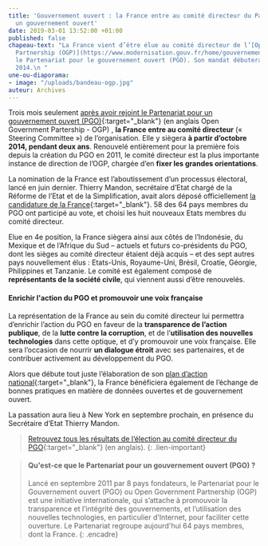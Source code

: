 ```yaml
---
title: 'Gouvernement ouvert : la France entre au comité directeur du Partenariat pour
  un gouvernement ouvert'
date: 2019-03-01 13:52:00 +01:00
published: false
chapeau-text: "La France vient d’être élue au comité directeur de l’[Open Government
  Partnership (OGP)](https://www.modernisation.gouv.fr/home/gouvernement-ouvert-la-france-entre-au-comite-directeur-de-lopen-government-partnership-ogp){:target=\"_blank\"},
  le Partenariat pour le gouvernement ouvert (PGO). Son mandat débutera en octobre
  2014.\n "
une-ou-diaporama:
- image: "/uploads/bandeau-ogp.jpg"
auteur: Archives
---
```


Trois mois seulement [après avoir rejoint le Partenariat pour un gouvernement ouvert (PGO)](https://www.modernisation.gouv.fr/home/france-rejoint-open-governement-partnership-ogp){:target="_blank"} (en anglais Open Government Partership - OGP) , **la France entre au comité directeur** (« Steering Committee ») de l’organisation. Elle y siègera **à partir d’octobre 2014, pendant deux ans**. Renouvelé entièrement pour la première fois depuis la création du PGO en 2011, le comité directeur est la plus importante instance de direction de l’OGP, chargée d’en **fixer les grandes orientations**.

La nomination de la France est l’aboutissement d’un processus électoral, lancé en juin dernier. Thierry Mandon, secrétaire d’Etat chargé de la Réforme de l’Etat et de la Simplification, avait alors déposé officiellement [la candidature de la France](http://www.opengovpartnership.org/sites/default/files/attachments/Candidature%20France%20Comit%C3%A9%20de%20Pilotage%20OGP.pdf){:target="_blank"}. 58 des 64 pays membres du PGO ont participé au vote, et choisi les huit nouveaux Etats membres du comité directeur.

Elue en 4e position, la France siègera ainsi aux côtés de l’Indonésie, du Mexique et de l’Afrique du Sud – actuels et futurs co-présidents du PGO, dont les sièges au comité directeur étaient déjà acquis – et des sept autres pays nouvellement élus : Etats-Unis, Royaume-Uni, Brésil, Croatie, Géorgie, Philippines et Tanzanie. Le comité est également composé de **représentants de la société civile**, qui viennent aussi d’être renouvelés.

#### Enrichir l'action du PGO et promouvoir une voix française
La représentation de la France au sein du comité directeur lui permettra d’enrichir l’action du PGO en faveur de la **transparence de l’action publique**, de la **lutte contre la corruption**, et de l’**utilisation des nouvelles technologies** dans cette optique, et d’y promouvoir une voix française. Elle sera l’occasion de nourrir **un dialogue étroit** avec ses partenaires, et de contribuer activement au développement du PGO.

Alors que débute tout juste l’élaboration de son [plan d’action national](https://www.opengovpartnership.org/how-it-works/action-plans){:target="_blank"}, la France bénéficiera également de l’échange de bonnes pratiques en matière de données ouvertes et de gouvernement ouvert.

La passation aura lieu à New York en septembre prochain, en présence du Secrétaire d’Etat Thierry Mandon.

> [Retrouvez tous les résultats de l’élection au comité directeur du PGO](https://www.opengovpartnership.org/about/steering-committee/steering-committee-2014-rotation-results){:target="_blank"} (en anglais).
{: .lien-important}

> #### Qu'est-ce que le Partenariat pour un gouvernement ouvert (PGO) ?
> 
> Lancé en septembre 2011 par 8 pays fondateurs, le Partenariat pour le Gouvernement ouvert (PGO) ou Open Government Partnership (OGP) est une initiative internationale, qui s’attache à promouvoir la transparence et l’intégrité des gouvernements, et l’utilisation des nouvelles technologies, en particulier d’Internet, pour faciliter cette ouverture. Le Partenariat regroupe aujourd'hui 64 pays membres, dont la France.
{: .encadre}






